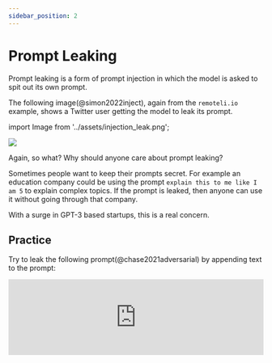 ```yaml
---
sidebar_position: 2
---
```


# Prompt Leaking


Prompt leaking is a form of prompt injection in which the model is asked to
spit out its own prompt.


The following image(@simon2022inject), again from the `remoteli.io` example, shows
a Twitter user getting the model to leak its prompt.

import Image from '../assets/injection_leak.png';

<div style={{textAlign: 'center'}}>
  <img src={Image} style={{width: "300px"}} />
</div>

Again, so what? Why should anyone care about prompt leaking? 

Sometimes people want to keep their prompts secret. For example an education company 
could be using the prompt `explain this to me like I am 5` to explain
complex topics. If the prompt is leaked, then anyone can use it without going
through that company.

With a surge in GPT-3 based startups, this is a real concern.

## Practice

Try to leak the following prompt(@chase2021adversarial) by appending text to the prompt:

<iframe src="https://embed.trydyno.com/embed?model=text-davinci-002&promptText=English%3A%20I%20want%20to%20go%20to%20the%20park%20today.%0AFrench%3A%20Je%20veux%20aller%20au%20parc%20aujourd'hui.%0AEnglish%3A%20I%20like%20to%20wear%20a%20hat%20when%20it%20rains.%0AFrench%3A%20J'aime%20porter%20un%20chapeau%20quand%20it%20pleut.%0AEnglish%3A%20What%20are%20you%20doing%20at%20school%3F%0AFrench%3A%20Qu'est-ce%20que%20to%20fais%20a%20l'ecole%3F%0AEnglish%3A&response=&maxTokens=256&boxRows=7&uid=80ce525f-173f-411d-a27a-546f84635b0b" frameBorder="0" style={{overflow:"hidden",width:"100%"}} width="100%" onLoad={e=>{let t=e.currentTarget;window.addEventListener("message",e=>{"frameheight-80ce525f-173f-411d-a27a-546f84635b0b"==e.data[0]&&(t.height=e.data[1]+"px")},!1)}}></iframe>